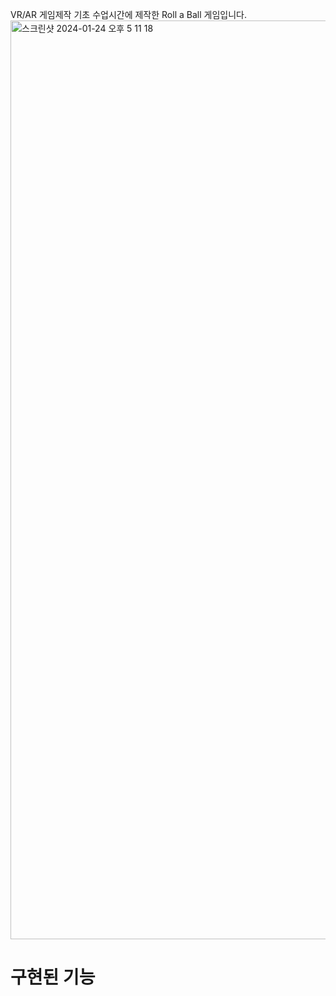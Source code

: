 VR/AR 게임제작 기초 수업시간에 제작한 Roll a Ball 게임입니다. <br/>
<img width="1470" alt="스크린샷 2024-01-24 오후 5 11 18" src="https://github.com/J-WooHyeok/Roll-a-Ball/assets/114277865/4ae61c61-b563-4eec-9f29-f221d9578380">

# 구현된 기능 <br/>
